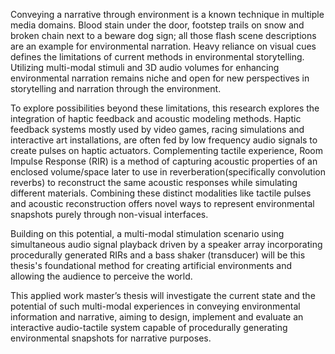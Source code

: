 Conveying a narrative through environment is a known technique in multiple media domains. Blood stain under the door, footstep trails on snow and broken chain next to a beware dog sign; all those flash scene descriptions are an example for environmental narration. Heavy reliance on visual cues defines the limitations of current methods in environmental storytelling. Utilizing multi-modal stimuli and 3D audio volumes for enhancing environmental narration remains niche and open for new perspectives in storytelling and narration through the environment. 

To explore possibilities beyond these limitations, this research explores the integration of haptic feedback and acoustic modeling methods. Haptic feedback systems mostly used by video games, racing simulations and interactive art installations, are often fed by low frequency audio signals to create pulses on haptic actuators. Complementing tactile experience, Room Impulse Response (RIR) is a method of capturing acoustic properties of an enclosed volume/space later to use in reverberation(specifically convolution reverbs) to reconstruct the same acoustic responses while simulating different materials. Combining these distinct modalities like tactile pulses and acoustic reconstruction offers novel ways to represent environmental snapshots purely through non-visual interfaces.

Building on this potential, a multi-modal stimulation scenario using simultaneous audio signal playback driven by a speaker array incorporating procedurally generated RIRs and a bass shaker (transducer) will be this thesis's foundational method for creating artificial environments and allowing the audience to perceive the world.

This applied work master’s thesis will investigate the current state and the potential of such multi-modal experiences in conveying environmental information and narrative, aiming to design, implement and evaluate an interactive audio-tactile system capable of procedurally generating environmental snapshots for narrative purposes.